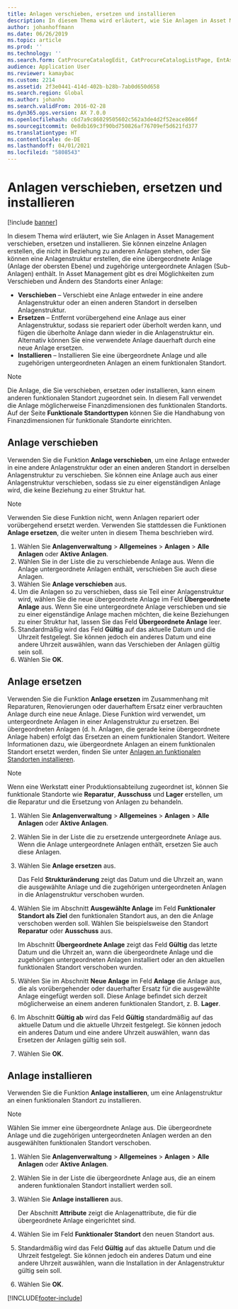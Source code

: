 ```yaml
---
title: Anlagen verschieben, ersetzen und installieren
description: In diesem Thema wird erläutert, wie Sie Anlagen in Asset Management verschieben, ersetzen und installieren.
author: johanhoffmann
ms.date: 06/26/2019
ms.topic: article
ms.prod: ''
ms.technology: ''
ms.search.form: CatProcureCatalogEdit, CatProcureCatalogListPage, EntAssetObjectReplace, EntAssetObjectInstallLookup, EntAssetObjectMove, EntAssetObjectTableEditSubObjects
audience: Application User
ms.reviewer: kamaybac
ms.custom: 2214
ms.assetid: 2f3e0441-414d-402b-b28b-7ab0d650d658
ms.search.region: Global
ms.author: johanho
ms.search.validFrom: 2016-02-28
ms.dyn365.ops.version: AX 7.0.0
ms.openlocfilehash: c6d7a9c86029505602c562a3de4d2f52eace866f
ms.sourcegitcommit: 0e8db169c3f90bd750826af76709ef5d621fd377
ms.translationtype: HT
ms.contentlocale: de-DE
ms.lasthandoff: 04/01/2021
ms.locfileid: "5808543"
---
```

# <a name="move-replace-and-install-assets"></a>Anlagen verschieben, ersetzen und installieren

[!include [banner](../../includes/banner.md)]

 

In diesem Thema wird erläutert, wie Sie Anlagen in Asset Management verschieben, ersetzen und installieren. Sie können einzelne Anlagen erstellen, die nicht in Beziehung zu anderen Anlagen stehen, oder Sie können eine Anlagenstruktur erstellen, die eine übergeordnete Anlage (Anlage der obersten Ebene) und zugehörige untergeordnete Anlagen (Sub-Anlagen) enthält. In Asset Management gibt es drei Möglichkeiten zum Verschieben und Ändern des Standorts einer Anlage:

- **Verschieben** – Verschiebt eine Anlage entweder in eine andere Anlagenstruktur oder an einen anderen Standort in derselben Anlagenstruktur.
- **Ersetzen** – Entfernt vorübergehend eine Anlage aus einer Anlagenstruktur, sodass sie repariert oder überholt werden kann, und fügen die überholte Anlage dann wieder in die Anlagenstruktur ein. Alternativ können Sie eine verwendete Anlage dauerhaft durch eine neue Anlage ersetzen.
- **Installieren** – Installieren Sie eine übergeordnete Anlage und alle zugehörigen untergeordneten Anlagen an einem funktionalen Standort.

> [!NOTE]
> Die Anlage, die Sie verschieben, ersetzen oder installieren, kann einem anderen funktionalen Standort zugeordnet sein. In diesem Fall verwendet die Anlage möglicherweise Finanzdimensionen des funktionalen Standorts. Auf der Seite **Funktionale Standorttypen** können Sie die Handhabung von Finanzdimensionen für funktionale Standorte einrichten.

## <a name="move-asset"></a>Anlage verschieben

Verwenden Sie die Funktion **Anlage verschieben**, um eine Anlage entweder in eine andere Anlagenstruktur oder an einen anderen Standort in derselben Anlagenstruktur zu verschieben. Sie können eine Anlage auch aus einer Anlagenstruktur verschieben, sodass sie zu einer eigenständigen Anlage wird, die keine Beziehung zu einer Struktur hat.

> [!NOTE]
> Verwenden Sie diese Funktion nicht, wenn Anlagen repariert oder vorübergehend ersetzt werden. Verwenden Sie stattdessen die Funktionen **Anlage ersetzen**, die weiter unten in diesem Thema beschrieben wird.

1. Wählen Sie **Anlagenverwaltung** \> **Allgemeines** \> **Anlagen** \> **Alle Anlagen** oder **Aktive Anlagen**.
2. Wählen Sie in der Liste die zu verschiebende Anlage aus. Wenn die Anlage untergeordnete Anlagen enthält, verschieben Sie auch diese Anlagen.
3. Wählen Sie **Anlage verschieben** aus.
4. Um die Anlagen so zu verschieben, dass sie Teil einer Anlagenstruktur wird, wählen Sie die neue übergeordnete Anlage im Feld **Übergeordnete Anlage** aus. Wenn Sie eine untergeordnete Anlage verschieben und sie zu einer eigenständige Anlage machen möchten, die keine Beziehungen zu einer Struktur hat, lassen Sie das Feld **Übergeordnete Anlage** leer.
5. Standardmäßig wird das Feld **Gültig** auf das aktuelle Datum und die Uhrzeit festgelegt. Sie können jedoch ein anderes Datum und eine andere Uhrzeit auswählen, wann das Verschieben der Anlagen gültig sein soll.
6. Wählen Sie **OK**.

## <a name="replace-asset"></a>Anlage ersetzen

Verwenden Sie die Funktion **Anlage ersetzen** im Zusammenhang mit Reparaturen, Renovierungen oder dauerhaftem Ersatz einer verbrauchten Anlage durch eine neue Anlage. Diese Funktion wird verwendet, um untergeordnete Anlagen in einer Anlagenstruktur zu ersetzen. Bei übergeordneten Anlagen (d. h. Anlagen, die gerade keine übergeordnete Anlage haben) erfolgt das Ersetzen an einem funktionalen Standort. Weitere Informationen dazu, wie übergeordnete Anlagen an einem funktionalen Standort ersetzt werden, finden Sie unter [Anlagen an funktionalen Standorten installieren](../functional-locations/install-objects-on-functional-locations.md).

> [!NOTE]
> Wenn eine Werkstatt einer Produktionsabteilung zugeordnet ist, können Sie funktionale Standorte wie **Reparatur**, **Ausschuss** und **Lager** erstellen, um die Reparatur und die Ersetzung von Anlagen zu behandeln.

1. Wählen Sie **Anlagenverwaltung** \> **Allgemeines** \> **Anlagen** \> **Alle Anlagen** oder **Aktive Anlagen**.
2. Wählen Sie in der Liste die zu ersetzende untergeordnete Anlage aus. Wenn die Anlage untergeordnete Anlagen enthält, ersetzen Sie auch diese Anlagen.
3. Wählen Sie **Anlage ersetzen** aus.

    Das Feld **Strukturänderung** zeigt das Datum und die Uhrzeit an, wann die ausgewählte Anlage und die zugehörigen untergeordneten Anlagen in die Anlagenstruktur verschoben wurden.

4. Wählen Sie im Abschnitt **Ausgewählte Anlage** im Feld **Funktionaler Standort als Ziel** den funktionalen Standort aus, an den die Anlage verschoben werden soll. Wählen Sie beispielsweise den Standort **Reparatur** oder **Ausschuss** aus.

    Im Abschnitt **Übergeordnete Anlage** zeigt das Feld **Gültig** das letzte Datum und die Uhrzeit an, wann die übergeordnete Anlage und die zugehörigen untergeordneten Anlagen installiert oder an den aktuellen funktionalen Standort verschoben wurden.

5. Wählen Sie im Abschnitt **Neue Anlage** im Feld **Anlage** die Anlage aus, die als vorübergehender oder dauerhafter Ersatz für die ausgewählte Anlage eingefügt werden soll. Diese Anlage befindet sich derzeit möglicherweise an einem anderen funktionalen Standort, z. B. **Lager**.
7. Im Abschnitt **Gültig ab** wird das Feld **Gültig** standardmäßig auf das aktuelle Datum und die aktuelle Uhrzeit festgelegt. Sie können jedoch ein anderes Datum und eine andere Uhrzeit auswählen, wann das Ersetzen der Anlagen gültig sein soll.
8. Wählen Sie **OK**.

## <a name="install-asset"></a>Anlage installieren

Verwenden Sie die Funktion **Anlage installieren**, um eine Anlagenstruktur an einen funktionalen Standort zu installieren.

> [!NOTE]
> Wählen Sie immer eine übergeordnete Anlage aus. Die übergeordnete Anlage und die zugehörigen untergeordneten Anlagen werden an den ausgewählten funktionalen Standort verschoben.

1. Wählen Sie **Anlagenverwaltung** \> **Allgemeines** \> **Anlagen** \> **Alle Anlagen** oder **Aktive Anlagen**.
2. Wählen Sie in der Liste die übergeordnete Anlage aus, die an einem anderen funktionalen Standort installiert werden soll.
3. Wählen Sie **Anlage installieren** aus.

    Der Abschnitt **Attribute** zeigt die Anlagenattribute, die für die übergeordnete Anlage eingerichtet sind.

4. Wählen Sie im Feld **Funktionaler Standort** den neuen Standort aus.
5. Standardmäßig wird das Feld **Gültig** auf das aktuelle Datum und die Uhrzeit festgelegt. Sie können jedoch ein anderes Datum und eine andere Uhrzeit auswählen, wann die Installation in der Anlagenstruktur gültig sein soll.
6. Wählen Sie **OK**.


[!INCLUDE[footer-include](../../../includes/footer-banner.md)]